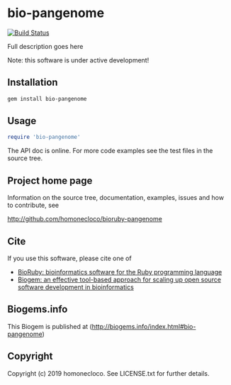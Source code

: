 # bio-pangenome

[![Build Status](https://secure.travis-ci.org/homonecloco/bioruby-pangenome.png)](http://travis-ci.org/homonecloco/bioruby-pangenome)

Full description goes here

Note: this software is under active development!

## Installation

```sh
gem install bio-pangenome
```

## Usage

```ruby
require 'bio-pangenome'
```

The API doc is online. For more code examples see the test files in
the source tree.
        
## Project home page

Information on the source tree, documentation, examples, issues and
how to contribute, see

  http://github.com/homonecloco/bioruby-pangenome


## Cite

If you use this software, please cite one of
  
* [BioRuby: bioinformatics software for the Ruby programming language](http://dx.doi.org/10.1093/bioinformatics/btq475)
* [Biogem: an effective tool-based approach for scaling up open source software development in bioinformatics](http://dx.doi.org/10.1093/bioinformatics/bts080)

## Biogems.info

This Biogem is published at (http://biogems.info/index.html#bio-pangenome)

## Copyright

Copyright (c) 2019 homonecloco. See LICENSE.txt for further details.

